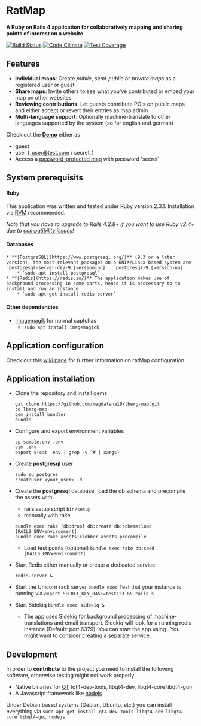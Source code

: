 # **RatMap**

**A Ruby on Rails 4 application for collaboratively mapping and sharing points of interest on a website**

  
  [![Build Status](https://travis-ci.org/magdalena19/lberg-map.svg?branch=master)](https://travis-ci.org/magdalena19/lberg-map)
  [![Code Climate](https://codeclimate.com/github/magdalena19/lberg-map/badges/gpa.svg)](https://codeclimate.com/github/magdalena19/lberg-map)
  [![Test Coverage](https://codeclimate.com/github/magdalena19/lberg-map/badges/coverage.svg)](https://codeclimate.com/github/magdalena19/lberg-map/coverage)

## **Features**

* **Individual maps**: Create _public_, _semi-public_ or _private maps_ as a registered user or guest
* **Share maps**: Invite others to see what you've contributed or embed your map on other websites
* **Reviewing contributions**: Let guests contribute POIs on public maps and either accept or revert their entries as map admin
* **Multi-language support**: Optionally machine-translate to other languages supported by the system (so far english and german)

Check out the **[Demo](https://korner.lynx.uberspace.de)** either as
* guest 
* user (_user@test.com / secret_)
* Access a [password-protected map](https://korner.lynx.uberspace.de/en/secret5) with password 'secret'
  
## **System prerequisits**
  
  #### **Ruby**
  
  This application was written and tested under Ruby version 2.3.1. Installation via [RVM](https://rvm.io/) recommended. 
  
  _Note that you have to upgrade to Rails 4.2.8+ if you want to use Ruby v2.4+ due to [compatibility issues](https://weblog.rubyonrails.org/2017/2/21/Rails-4-2-8-has-been-released/)!_
  
  #### **Databases**
	* **[PostgreSQL](https://www.postgresql.org/)** (9.3 or a later version), the most relevant packages on a UNIX/Linux based system are `postgresql-server-dev-9.[version-no]`, `postgresql-9.[version-no]`
		* `sudo apt install postgresql`
	* **[Redis](https://redis.io/)** The application makes use of background processing in some parts, hence it is neccessary to to install and run an instance.
		* `sudo apt-get install redis-server`
  
  #### **Other dependencies**
  
  * [Imagemagik](https://www.imagemagick.org/) for normal captchas
	* `sudo apt install imagemagick`
  



## **Application configuration**
Check out this [wiki page](https://github.com/magdalena19/lberg-map/wiki/Application-configuration) for further information on ratMap configuration.
## **Application installation**
* Clone the repository and install gems
    ```
    git clone https://github.com/magdalena19/lberg-map.git
    cd lberg-map
    gem install bundler
    bundle
    ```
* Configure and export environment variables
	```
	cp sample.env .env
	vim .env
	export $(cat .env | grep -v ^# | xargs)
	```
* Create **postgresql** user
	```
	sudo su postgres
	createuser <your_user> -d
	```
* Create the **postgresql** database, load the db schema and precompile the assets with 
	* rails setup script `bin/setup`
	* manually with rake
	```
	bundle exec rake [db:drop] db:create db:schema:load [RAILS_ENV=environment]
	bundle exec rake assets:clobber assets:precompile
	```
	* Load test points (optional) `bundle exec rake db:seed [RAILS_ENV=environment]` 
	
* Start Redis either manually or create a dedicated service
	```
	redis-server &  
	```
* Start the Unicorn rack server `bundle exec`
Test that your instance is running via `export SECRET_KEY_BASE=test123 && rails s`

* Start Sidekiq `bundle exec sidekiq &`
	* The app uses [Sidekiq](https://sidekiq.org/) for background processing of machine-translations and email transport. Sidekiq will look for a running redis instance (Default: port 6379). You can start the app using . You might want to consider creating a separate service.


## Development
In order to **contribute** to the project you need to install the following software, otherwise testing might not work properly
  
  * Native binaries for [QT](https://www.qt.io/) (qt4-dev-tools, libqt4-dev, libqt4-core libqt4-gui)
  * A Javascript framework like [nodejs](https://nodejs.org/)

  Under Debian based systems (Debian, Ubuntu, etc.) you can install everything via
	```
	sudo apt-get install qt4-dev-tools libqt4-dev libqt4-core libqt4-gui nodejs 
	```
